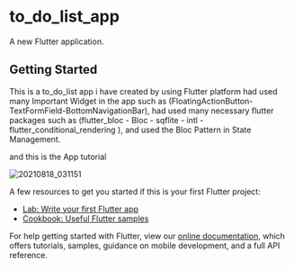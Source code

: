 # to_do_list_app

A new Flutter application.

## Getting Started

This is a to_do_list app i have created by using Flutter platform
had used many Important Widget in the app such as (FloatingActionButton-TextFormField-BottomNavigationBar),
had used many necessary flutter packages such as (flutter_bloc  -  Bloc  -  sqflite  -  intl - flutter_conditional_rendering ),
and used the Bloc Pattern in State Management.


and this is the App tutorial



![20210818_031151](https://user-images.githubusercontent.com/54869237/129820851-d1c08238-d06e-4e1b-986c-44577a61a898.gif)






A few resources to get you started if this is your first Flutter project:

- [Lab: Write your first Flutter app](https://flutter.dev/docs/get-started/codelab)
- [Cookbook: Useful Flutter samples](https://flutter.dev/docs/cookbook)

For help getting started with Flutter, view our
[online documentation](https://flutter.dev/docs), which offers tutorials,
samples, guidance on mobile development, and a full API reference.
